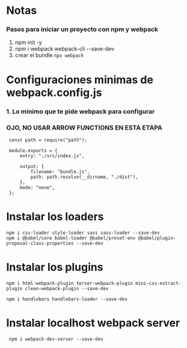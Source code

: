 # Notas

### Pasos para iniciar un proyecto con npm y webpack

1. npm init -y
2. npm i webpack webpack-cli --save-dev
3. crear el bundle `npx webpack`

# Configuraciones minimas de webpack.config.js

### 1. Lo minimo que te pide webpack para configurar

### OJO, NO USAR ARROW FUNCTIONS EN ESTA ETAPA

```
 const path = require("path");

 module.exports = {
     entry: "./src/index.js",

     output: {
         filename: "bundle.js",
         path: path.resolve(__dirname, "./dist"),
     },
     mode: "none",
 };
```

# Instalar los loaders

```
npm i css-loader style-loader sass sass-loader --save-dev
npm i @babel/core babel-loader @babel/preset-env @babel/plugin-proposal-class-properties --save-dev
```

# Instalar los plugins

```
npm i html-webpack-plugin terser-webpack-plugin mini-css-extract-plugin clean-webpack-plugin --save-dev

npm i handlebars handlebars-loader --save-dev
```

# Instalar localhost webpack server

```
 npm i webpack-dev-server --save-dev
```
